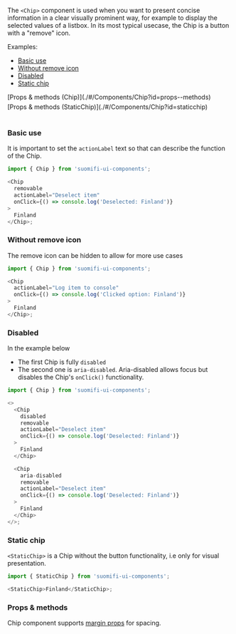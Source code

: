 The `<Chip>` component is used when you want to present concise information in a clear visually prominent way, for example to display the selected values of a listbox. In its most typical usecase, the Chip is a button with a "remove" icon.

Examples:

- [Basic use](./#/Components/Chip?id=basic-use)
- [Without remove icon](./#/Components/Chip?id=without-remove-icon)
- [Disabled](./#/Components/Chip?id=disabled)
- [Static chip](./#/Components/Chip?id=static-chip)

<div style="margin-bottom: 5px">
  [Props & methods (Chip)](./#/Components/Chip?id=props--methods)
</div>
<div style="margin-bottom: 40px">
  [Props & methods (StaticChip)](./#/Components/Chip?id=staticchip)
</div>

### Basic use

It is important to set the `actionLabel` text so that can describe the function of the Chip.

```js
import { Chip } from 'suomifi-ui-components';

<Chip
  removable
  actionLabel="Deselect item"
  onClick={() => console.log('Deselected: Finland')}
>
  Finland
</Chip>;
```

### Without remove icon

The remove icon can be hidden to allow for more use cases

```js
import { Chip } from 'suomifi-ui-components';

<Chip
  actionLabel="Log item to console"
  onClick={() => console.log('Clicked option: Finland')}
>
  Finland
</Chip>;
```

### Disabled

In the example below

- The first Chip is fully `disabled`
- The second one is `aria-disabled`. Aria-disabled allows focus but disables the Chip's `onClick()` functionality.

```js
import { Chip } from 'suomifi-ui-components';

<>
  <Chip
    disabled
    removable
    actionLabel="Deselect item"
    onClick={() => console.log('Deselected: Finland')}
  >
    Finland
  </Chip>

  <Chip
    aria-disabled
    removable
    actionLabel="Deselect item"
    onClick={() => console.log('Deselected: Finland')}
  >
    Finland
  </Chip>
</>;
```

### Static chip

`<StaticChip>` is a Chip without the button functionality, i.e only for visual presentation.

```js
import { StaticChip } from 'suomifi-ui-components';

<StaticChip>Finland</StaticChip>;
```

### Props & methods

Chip component supports [margin props](./#/Spacing/Margin%20props) for spacing.
